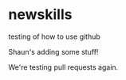 newskills
=========

testing of how to use github

Shaun's adding some stuff!

We're testing pull requests again. 